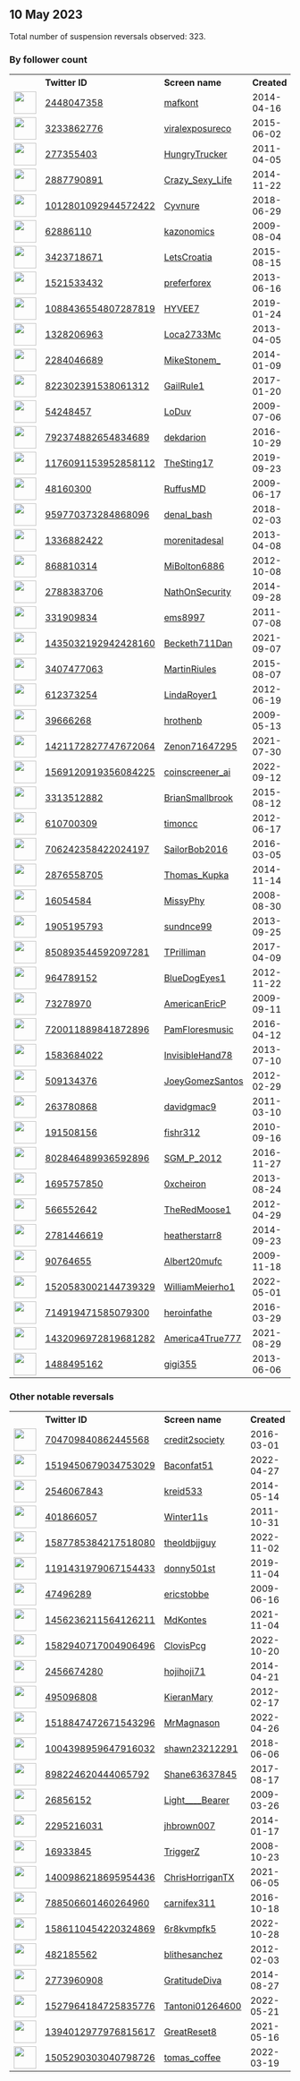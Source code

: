 
## 10 May 2023
Total number of suspension reversals observed: 323.

### By follower count
<table><tr><th></th><th align="left">Twitter ID</th><th align="left">Screen name</th>
<th align="left">Created</th><th align="left">Status</th><th align="left">Suspended</th><th align="left">Followers</th>
<tr><td><a href="https://pbs.twimg.com/profile_images/617306405767413760/VPVURmgG_normal.jpg"><img src="https://pbs.twimg.com/profile_images/617306405767413760/VPVURmgG_normal.jpg" width="40px" height="40px" align="center"/></a></td><td><a href="https://twitter.com/intent/user?user_id=2448047358">2448047358</a></td><td><a href="https://twitter.com/mafkont">mafkont</a></td><td>2014-04-16</td><td align="center"></td><td>2023-02-12</td><td>222834</td></tr>
<tr><td><a href="https://pbs.twimg.com/profile_images/1659875402393993216/S0Z_b552_normal.png"><img src="https://pbs.twimg.com/profile_images/1659875402393993216/S0Z_b552_normal.png" width="40px" height="40px" align="center"/></a></td><td><a href="https://twitter.com/intent/user?user_id=3233862776">3233862776</a></td><td><a href="https://twitter.com/viralexposureco">viralexposureco</a></td><td>2015-06-02</td><td align="center"></td><td>2023-04-13</td><td>106608</td></tr>
<tr><td><a href="https://pbs.twimg.com/profile_images/1126513880207745028/_ZDIjSpG_normal.png"><img src="https://pbs.twimg.com/profile_images/1126513880207745028/_ZDIjSpG_normal.png" width="40px" height="40px" align="center"/></a></td><td><a href="https://twitter.com/intent/user?user_id=277355403">277355403</a></td><td><a href="https://twitter.com/HungryTrucker">HungryTrucker</a></td><td>2011-04-05</td><td align="center"></td><td></td><td>100714</td></tr>
<tr><td><a href="https://pbs.twimg.com/profile_images/582598538359640064/tjIBL6TE_normal.jpg"><img src="https://pbs.twimg.com/profile_images/582598538359640064/tjIBL6TE_normal.jpg" width="40px" height="40px" align="center"/></a></td><td><a href="https://twitter.com/intent/user?user_id=2887790891">2887790891</a></td><td><a href="https://twitter.com/Crazy_Sexy_Life">Crazy_Sexy_Life</a></td><td>2014-11-22</td><td align="center"></td><td>2023-02-18</td><td>90782</td></tr>
<tr><td><a href="https://pbs.twimg.com/profile_images/1666850539781455872/edEdcsjf_normal.jpg"><img src="https://pbs.twimg.com/profile_images/1666850539781455872/edEdcsjf_normal.jpg" width="40px" height="40px" align="center"/></a></td><td><a href="https://twitter.com/intent/user?user_id=1012801092944572422">1012801092944572422</a></td><td><a href="https://twitter.com/Cyvnure">Cyvnure</a></td><td>2018-06-29</td><td align="center"></td><td></td><td>68775</td></tr>
<tr><td><a href="https://pbs.twimg.com/profile_images/1654427847203618819/lBBcCvHA_normal.jpg"><img src="https://pbs.twimg.com/profile_images/1654427847203618819/lBBcCvHA_normal.jpg" width="40px" height="40px" align="center"/></a></td><td><a href="https://twitter.com/intent/user?user_id=62886110">62886110</a></td><td><a href="https://twitter.com/kazonomics">kazonomics</a></td><td>2009-08-04</td><td align="center"></td><td></td><td>33785</td></tr>
<tr><td><a href="https://pbs.twimg.com/profile_images/632494934365442048/42LFVo6o_normal.jpg"><img src="https://pbs.twimg.com/profile_images/632494934365442048/42LFVo6o_normal.jpg" width="40px" height="40px" align="center"/></a></td><td><a href="https://twitter.com/intent/user?user_id=3423718671">3423718671</a></td><td><a href="https://twitter.com/LetsCroatia">LetsCroatia</a></td><td>2015-08-15</td><td align="center"></td><td>2023-01-07</td><td>26804</td></tr>
<tr><td><a href="https://pbs.twimg.com/profile_images/1015161384882130944/WwVQGUys_normal.jpg"><img src="https://pbs.twimg.com/profile_images/1015161384882130944/WwVQGUys_normal.jpg" width="40px" height="40px" align="center"/></a></td><td><a href="https://twitter.com/intent/user?user_id=1521533432">1521533432</a></td><td><a href="https://twitter.com/preferforex">preferforex</a></td><td>2013-06-16</td><td align="center"></td><td>2022-09-26</td><td>21332</td></tr>
<tr><td><a href="https://pbs.twimg.com/profile_images/1348756028905689096/NxObAb6r_normal.jpg"><img src="https://pbs.twimg.com/profile_images/1348756028905689096/NxObAb6r_normal.jpg" width="40px" height="40px" align="center"/></a></td><td><a href="https://twitter.com/intent/user?user_id=1088436554807287819">1088436554807287819</a></td><td><a href="https://twitter.com/HYVEE7">HYVEE7</a></td><td>2019-01-24</td><td align="center"></td><td></td><td>20437</td></tr>
<tr><td><a href="https://pbs.twimg.com/profile_images/1663521197915504646/HtilJ4FF_normal.jpg"><img src="https://pbs.twimg.com/profile_images/1663521197915504646/HtilJ4FF_normal.jpg" width="40px" height="40px" align="center"/></a></td><td><a href="https://twitter.com/intent/user?user_id=1328206963">1328206963</a></td><td><a href="https://twitter.com/Loca2733Mc">Loca2733Mc</a></td><td>2013-04-05</td><td align="center"></td><td></td><td>19801</td></tr>
<tr><td><a href="https://pbs.twimg.com/profile_images/1588143253496406017/T-Im3Ikk_normal.jpg"><img src="https://pbs.twimg.com/profile_images/1588143253496406017/T-Im3Ikk_normal.jpg" width="40px" height="40px" align="center"/></a></td><td><a href="https://twitter.com/intent/user?user_id=2284046689">2284046689</a></td><td><a href="https://twitter.com/MikeStonem_">MikeStonem_</a></td><td>2014-01-09</td><td align="center"></td><td>2022-11-22</td><td>16608</td></tr>
<tr><td><a href="https://pbs.twimg.com/profile_images/976866233520939009/u5hAywDD_normal.jpg"><img src="https://pbs.twimg.com/profile_images/976866233520939009/u5hAywDD_normal.jpg" width="40px" height="40px" align="center"/></a></td><td><a href="https://twitter.com/intent/user?user_id=822302391538061312">822302391538061312</a></td><td><a href="https://twitter.com/GailRule1">GailRule1</a></td><td>2017-01-20</td><td align="center"></td><td>2022-09-16</td><td>12452</td></tr>
<tr><td><a href="https://pbs.twimg.com/profile_images/1666197661102268417/dgMxCwGR_normal.jpg"><img src="https://pbs.twimg.com/profile_images/1666197661102268417/dgMxCwGR_normal.jpg" width="40px" height="40px" align="center"/></a></td><td><a href="https://twitter.com/intent/user?user_id=54248457">54248457</a></td><td><a href="https://twitter.com/LoDuv">LoDuv</a></td><td>2009-07-06</td><td align="center"></td><td>2023-05-09</td><td>12407</td></tr>
<tr><td><a href="https://pbs.twimg.com/profile_images/1656345452076204032/uJQ9um2G_normal.jpg"><img src="https://pbs.twimg.com/profile_images/1656345452076204032/uJQ9um2G_normal.jpg" width="40px" height="40px" align="center"/></a></td><td><a href="https://twitter.com/intent/user?user_id=792374882654834689">792374882654834689</a></td><td><a href="https://twitter.com/dekdarion">dekdarion</a></td><td>2016-10-29</td><td align="center"></td><td></td><td>12161</td></tr>
<tr><td><a href="https://pbs.twimg.com/profile_images/1656278688915128321/1iwAbtRh_normal.jpg"><img src="https://pbs.twimg.com/profile_images/1656278688915128321/1iwAbtRh_normal.jpg" width="40px" height="40px" align="center"/></a></td><td><a href="https://twitter.com/intent/user?user_id=1176091153952858112">1176091153952858112</a></td><td><a href="https://twitter.com/TheSting17">TheSting17</a></td><td>2019-09-23</td><td align="center"></td><td></td><td>11247</td></tr>
<tr><td><a href="https://pbs.twimg.com/profile_images/268003887/RN_5000_0_normal.jpg"><img src="https://pbs.twimg.com/profile_images/268003887/RN_5000_0_normal.jpg" width="40px" height="40px" align="center"/></a></td><td><a href="https://twitter.com/intent/user?user_id=48160300">48160300</a></td><td><a href="https://twitter.com/RuffusMD">RuffusMD</a></td><td>2009-06-17</td><td align="center"></td><td>2022-05-07</td><td>10876</td></tr>
<tr><td><a href="https://pbs.twimg.com/profile_images/1577946500977541122/bD703eq1_normal.jpg"><img src="https://pbs.twimg.com/profile_images/1577946500977541122/bD703eq1_normal.jpg" width="40px" height="40px" align="center"/></a></td><td><a href="https://twitter.com/intent/user?user_id=959770373284868096">959770373284868096</a></td><td><a href="https://twitter.com/denal_bash">denal_bash</a></td><td>2018-02-03</td><td align="center"></td><td>2023-02-08</td><td>9327</td></tr>
<tr><td><a href="https://pbs.twimg.com/profile_images/1551929771487121408/NXcC7QLo_normal.jpg"><img src="https://pbs.twimg.com/profile_images/1551929771487121408/NXcC7QLo_normal.jpg" width="40px" height="40px" align="center"/></a></td><td><a href="https://twitter.com/intent/user?user_id=1336882422">1336882422</a></td><td><a href="https://twitter.com/morenitadesal">morenitadesal</a></td><td>2013-04-08</td><td align="center"></td><td>2022-07-29</td><td>9107</td></tr>
<tr><td><a href="https://pbs.twimg.com/profile_images/1155288629033521153/qLjytgWP_normal.jpg"><img src="https://pbs.twimg.com/profile_images/1155288629033521153/qLjytgWP_normal.jpg" width="40px" height="40px" align="center"/></a></td><td><a href="https://twitter.com/intent/user?user_id=868810314">868810314</a></td><td><a href="https://twitter.com/MiBolton6886">MiBolton6886</a></td><td>2012-10-08</td><td align="center"></td><td></td><td>8772</td></tr>
<tr><td><a href="https://pbs.twimg.com/profile_images/1659811221821095943/sP1XYjDU_normal.jpg"><img src="https://pbs.twimg.com/profile_images/1659811221821095943/sP1XYjDU_normal.jpg" width="40px" height="40px" align="center"/></a></td><td><a href="https://twitter.com/intent/user?user_id=2788383706">2788383706</a></td><td><a href="https://twitter.com/NathOnSecurity">NathOnSecurity</a></td><td>2014-09-28</td><td align="center"></td><td>2023-02-12</td><td>8732</td></tr>
<tr><td><a href="https://pbs.twimg.com/profile_images/1300992620471050241/rp6yad6B_normal.jpg"><img src="https://pbs.twimg.com/profile_images/1300992620471050241/rp6yad6B_normal.jpg" width="40px" height="40px" align="center"/></a></td><td><a href="https://twitter.com/intent/user?user_id=331909834">331909834</a></td><td><a href="https://twitter.com/ems8997">ems8997</a></td><td>2011-07-08</td><td align="center"></td><td></td><td>8570</td></tr>
<tr><td><a href="https://pbs.twimg.com/profile_images/1555021933401427969/kRPG-Qu1_normal.jpg"><img src="https://pbs.twimg.com/profile_images/1555021933401427969/kRPG-Qu1_normal.jpg" width="40px" height="40px" align="center"/></a></td><td><a href="https://twitter.com/intent/user?user_id=1435032192942428160">1435032192942428160</a></td><td><a href="https://twitter.com/Becketh711Dan">Becketh711Dan</a></td><td>2021-09-07</td><td align="center"></td><td>2023-04-23</td><td>6046</td></tr>
<tr><td><a href="https://pbs.twimg.com/profile_images/690008571568857088/cMmsCC8J_normal.jpg"><img src="https://pbs.twimg.com/profile_images/690008571568857088/cMmsCC8J_normal.jpg" width="40px" height="40px" align="center"/></a></td><td><a href="https://twitter.com/intent/user?user_id=3407477063">3407477063</a></td><td><a href="https://twitter.com/MartinRiules">MartinRiules</a></td><td>2015-08-07</td><td align="center"></td><td>2022-10-29</td><td>5566</td></tr>
<tr><td><a href="https://pbs.twimg.com/profile_images/1658625119403802628/Mp9QQIXf_normal.jpg"><img src="https://pbs.twimg.com/profile_images/1658625119403802628/Mp9QQIXf_normal.jpg" width="40px" height="40px" align="center"/></a></td><td><a href="https://twitter.com/intent/user?user_id=612373254">612373254</a></td><td><a href="https://twitter.com/LindaRoyer1">LindaRoyer1</a></td><td>2012-06-19</td><td align="center">🚫</td><td></td><td>5209</td></tr>
<tr><td><a href="https://pbs.twimg.com/profile_images/378800000092532789/c0a576b917f947a66ae2f4955f91e93e_normal.png"><img src="https://pbs.twimg.com/profile_images/378800000092532789/c0a576b917f947a66ae2f4955f91e93e_normal.png" width="40px" height="40px" align="center"/></a></td><td><a href="https://twitter.com/intent/user?user_id=39666268">39666268</a></td><td><a href="https://twitter.com/hrothenb">hrothenb</a></td><td>2009-05-13</td><td align="center"></td><td>2022-08-17</td><td>5196</td></tr>
<tr><td><a href="https://pbs.twimg.com/profile_images/1513613052792426501/2TAw7nDU_normal.jpg"><img src="https://pbs.twimg.com/profile_images/1513613052792426501/2TAw7nDU_normal.jpg" width="40px" height="40px" align="center"/></a></td><td><a href="https://twitter.com/intent/user?user_id=1421172827747672064">1421172827747672064</a></td><td><a href="https://twitter.com/Zenon71647295">Zenon71647295</a></td><td>2021-07-30</td><td align="center"></td><td></td><td>5149</td></tr>
<tr><td><a href="https://pbs.twimg.com/profile_images/1569149292404969474/kc9UIF3C_normal.jpg"><img src="https://pbs.twimg.com/profile_images/1569149292404969474/kc9UIF3C_normal.jpg" width="40px" height="40px" align="center"/></a></td><td><a href="https://twitter.com/intent/user?user_id=1569120919356084225">1569120919356084225</a></td><td><a href="https://twitter.com/coinscreener_ai">coinscreener_ai</a></td><td>2022-09-12</td><td align="center"></td><td>2023-01-11</td><td>5091</td></tr>
<tr><td><a href="https://pbs.twimg.com/profile_images/631536940215459840/mZacwtXh_normal.jpg"><img src="https://pbs.twimg.com/profile_images/631536940215459840/mZacwtXh_normal.jpg" width="40px" height="40px" align="center"/></a></td><td><a href="https://twitter.com/intent/user?user_id=3313512882">3313512882</a></td><td><a href="https://twitter.com/BrianSmallbrook">BrianSmallbrook</a></td><td>2015-08-12</td><td align="center"></td><td>2023-04-21</td><td>5077</td></tr>
<tr><td><a href="https://pbs.twimg.com/profile_images/1033016851322859520/OrDAaspg_normal.jpg"><img src="https://pbs.twimg.com/profile_images/1033016851322859520/OrDAaspg_normal.jpg" width="40px" height="40px" align="center"/></a></td><td><a href="https://twitter.com/intent/user?user_id=610700309">610700309</a></td><td><a href="https://twitter.com/timoncc">timoncc</a></td><td>2012-06-17</td><td align="center"></td><td></td><td>4721</td></tr>
<tr><td><a href="https://pbs.twimg.com/profile_images/991134704748253184/DpFOAIyB_normal.jpg"><img src="https://pbs.twimg.com/profile_images/991134704748253184/DpFOAIyB_normal.jpg" width="40px" height="40px" align="center"/></a></td><td><a href="https://twitter.com/intent/user?user_id=706242358422024197">706242358422024197</a></td><td><a href="https://twitter.com/SailorBob2016">SailorBob2016</a></td><td>2016-03-05</td><td align="center"></td><td></td><td>4289</td></tr>
<tr><td><a href="https://pbs.twimg.com/profile_images/877408812336128000/xHVGMPpW_normal.jpg"><img src="https://pbs.twimg.com/profile_images/877408812336128000/xHVGMPpW_normal.jpg" width="40px" height="40px" align="center"/></a></td><td><a href="https://twitter.com/intent/user?user_id=2876558705">2876558705</a></td><td><a href="https://twitter.com/Thomas_Kupka">Thomas_Kupka</a></td><td>2014-11-14</td><td align="center"></td><td>2022-09-26</td><td>4266</td></tr>
<tr><td><a href="https://pbs.twimg.com/profile_images/1656339800805220352/GXUb8Qgb_normal.jpg"><img src="https://pbs.twimg.com/profile_images/1656339800805220352/GXUb8Qgb_normal.jpg" width="40px" height="40px" align="center"/></a></td><td><a href="https://twitter.com/intent/user?user_id=16054584">16054584</a></td><td><a href="https://twitter.com/MissyPhy">MissyPhy</a></td><td>2008-08-30</td><td align="center"></td><td></td><td>4265</td></tr>
<tr><td><a href="https://pbs.twimg.com/profile_images/849967419200126976/w5Oet6r1_normal.jpg"><img src="https://pbs.twimg.com/profile_images/849967419200126976/w5Oet6r1_normal.jpg" width="40px" height="40px" align="center"/></a></td><td><a href="https://twitter.com/intent/user?user_id=1905195793">1905195793</a></td><td><a href="https://twitter.com/sundnce99">sundnce99</a></td><td>2013-09-25</td><td align="center"></td><td></td><td>4077</td></tr>
<tr><td><a href="https://pbs.twimg.com/profile_images/893991117355597824/uCYuOQTh_normal.jpg"><img src="https://pbs.twimg.com/profile_images/893991117355597824/uCYuOQTh_normal.jpg" width="40px" height="40px" align="center"/></a></td><td><a href="https://twitter.com/intent/user?user_id=850893544592097281">850893544592097281</a></td><td><a href="https://twitter.com/TPrilliman">TPrilliman</a></td><td>2017-04-09</td><td align="center"></td><td></td><td>3908</td></tr>
<tr><td><a href="https://pbs.twimg.com/profile_images/1657293178108616706/5MrjXTKR_normal.jpg"><img src="https://pbs.twimg.com/profile_images/1657293178108616706/5MrjXTKR_normal.jpg" width="40px" height="40px" align="center"/></a></td><td><a href="https://twitter.com/intent/user?user_id=964789152">964789152</a></td><td><a href="https://twitter.com/BlueDogEyes1">BlueDogEyes1</a></td><td>2012-11-22</td><td align="center"></td><td>2022-08-10</td><td>3643</td></tr>
<tr><td><a href="https://pbs.twimg.com/profile_images/1304608722417840128/q2T5JwVX_normal.jpg"><img src="https://pbs.twimg.com/profile_images/1304608722417840128/q2T5JwVX_normal.jpg" width="40px" height="40px" align="center"/></a></td><td><a href="https://twitter.com/intent/user?user_id=73278970">73278970</a></td><td><a href="https://twitter.com/AmericanEricP">AmericanEricP</a></td><td>2009-09-11</td><td align="center"></td><td></td><td>3514</td></tr>
<tr><td><a href="https://pbs.twimg.com/profile_images/1302651537685176320/3ux8ax4e_normal.jpg"><img src="https://pbs.twimg.com/profile_images/1302651537685176320/3ux8ax4e_normal.jpg" width="40px" height="40px" align="center"/></a></td><td><a href="https://twitter.com/intent/user?user_id=720011889841872896">720011889841872896</a></td><td><a href="https://twitter.com/PamFloresmusic">PamFloresmusic</a></td><td>2016-04-12</td><td align="center"></td><td></td><td>3472</td></tr>
<tr><td><a href="https://pbs.twimg.com/profile_images/545287554195406849/7x1n1N1c_normal.jpeg"><img src="https://pbs.twimg.com/profile_images/545287554195406849/7x1n1N1c_normal.jpeg" width="40px" height="40px" align="center"/></a></td><td><a href="https://twitter.com/intent/user?user_id=1583684022">1583684022</a></td><td><a href="https://twitter.com/InvisibleHand78">InvisibleHand78</a></td><td>2013-07-10</td><td align="center"></td><td></td><td>3445</td></tr>
<tr><td><a href="https://pbs.twimg.com/profile_images/1653920443521290240/Cfre90K7_normal.jpg"><img src="https://pbs.twimg.com/profile_images/1653920443521290240/Cfre90K7_normal.jpg" width="40px" height="40px" align="center"/></a></td><td><a href="https://twitter.com/intent/user?user_id=509134376">509134376</a></td><td><a href="https://twitter.com/JoeyGomezSantos">JoeyGomezSantos</a></td><td>2012-02-29</td><td align="center"></td><td></td><td>3301</td></tr>
<tr><td><a href="https://pbs.twimg.com/profile_images/1647822061685944320/71t7svL3_normal.jpg"><img src="https://pbs.twimg.com/profile_images/1647822061685944320/71t7svL3_normal.jpg" width="40px" height="40px" align="center"/></a></td><td><a href="https://twitter.com/intent/user?user_id=263780868">263780868</a></td><td><a href="https://twitter.com/davidgmac9">davidgmac9</a></td><td>2011-03-10</td><td align="center"></td><td>2023-03-20</td><td>3225</td></tr>
<tr><td><a href="https://pbs.twimg.com/profile_images/1245335243/smallpic_normal.jpg"><img src="https://pbs.twimg.com/profile_images/1245335243/smallpic_normal.jpg" width="40px" height="40px" align="center"/></a></td><td><a href="https://twitter.com/intent/user?user_id=191508156">191508156</a></td><td><a href="https://twitter.com/fishr312">fishr312</a></td><td>2010-09-16</td><td align="center"></td><td></td><td>3221</td></tr>
<tr><td><a href="https://pbs.twimg.com/profile_images/804717684709527552/tzgoxPpa_normal.jpg"><img src="https://pbs.twimg.com/profile_images/804717684709527552/tzgoxPpa_normal.jpg" width="40px" height="40px" align="center"/></a></td><td><a href="https://twitter.com/intent/user?user_id=802846489936592896">802846489936592896</a></td><td><a href="https://twitter.com/SGM_P_2012">SGM_P_2012</a></td><td>2016-11-27</td><td align="center"></td><td>2022-10-29</td><td>3141</td></tr>
<tr><td><a href="https://pbs.twimg.com/profile_images/1647578522356002817/BZaJEXOh_normal.jpg"><img src="https://pbs.twimg.com/profile_images/1647578522356002817/BZaJEXOh_normal.jpg" width="40px" height="40px" align="center"/></a></td><td><a href="https://twitter.com/intent/user?user_id=1695757850">1695757850</a></td><td><a href="https://twitter.com/0xcheiron">0xcheiron</a></td><td>2013-08-24</td><td align="center"></td><td>2023-05-09</td><td>2993</td></tr>
<tr><td><a href="https://pbs.twimg.com/profile_images/1049839200051359744/jAxbjwxo_normal.jpg"><img src="https://pbs.twimg.com/profile_images/1049839200051359744/jAxbjwxo_normal.jpg" width="40px" height="40px" align="center"/></a></td><td><a href="https://twitter.com/intent/user?user_id=566552642">566552642</a></td><td><a href="https://twitter.com/TheRedMoose1">TheRedMoose1</a></td><td>2012-04-29</td><td align="center"></td><td></td><td>2785</td></tr>
<tr><td><a href="https://pbs.twimg.com/profile_images/1549472024807976960/u2eeF5EF_normal.jpg"><img src="https://pbs.twimg.com/profile_images/1549472024807976960/u2eeF5EF_normal.jpg" width="40px" height="40px" align="center"/></a></td><td><a href="https://twitter.com/intent/user?user_id=2781446619">2781446619</a></td><td><a href="https://twitter.com/heatherstarr8">heatherstarr8</a></td><td>2014-09-23</td><td align="center"></td><td>2022-08-17</td><td>2594</td></tr>
<tr><td><a href="https://pbs.twimg.com/profile_images/1658996341299634179/Bn6FyfrF_normal.jpg"><img src="https://pbs.twimg.com/profile_images/1658996341299634179/Bn6FyfrF_normal.jpg" width="40px" height="40px" align="center"/></a></td><td><a href="https://twitter.com/intent/user?user_id=90764655">90764655</a></td><td><a href="https://twitter.com/Albert20mufc">Albert20mufc</a></td><td>2009-11-18</td><td align="center"></td><td></td><td>2586</td></tr>
<tr><td><a href="https://pbs.twimg.com/profile_images/1570253133611413509/D7W4zKaY_normal.jpg"><img src="https://pbs.twimg.com/profile_images/1570253133611413509/D7W4zKaY_normal.jpg" width="40px" height="40px" align="center"/></a></td><td><a href="https://twitter.com/intent/user?user_id=1520583002144739329">1520583002144739329</a></td><td><a href="https://twitter.com/WilliamMeierho1">WilliamMeierho1</a></td><td>2022-05-01</td><td align="center"></td><td>2022-12-19</td><td>2565</td></tr>
<tr><td><a href="https://pbs.twimg.com/profile_images/1660182678564380673/rpk49ABv_normal.jpg"><img src="https://pbs.twimg.com/profile_images/1660182678564380673/rpk49ABv_normal.jpg" width="40px" height="40px" align="center"/></a></td><td><a href="https://twitter.com/intent/user?user_id=714919471585079300">714919471585079300</a></td><td><a href="https://twitter.com/heroinfathe">heroinfathe</a></td><td>2016-03-29</td><td align="center">👋</td><td></td><td>2547</td></tr>
<tr><td><a href="https://pbs.twimg.com/profile_images/1439483567877156864/_kfwNSF8_normal.jpg"><img src="https://pbs.twimg.com/profile_images/1439483567877156864/_kfwNSF8_normal.jpg" width="40px" height="40px" align="center"/></a></td><td><a href="https://twitter.com/intent/user?user_id=1432096972819681282">1432096972819681282</a></td><td><a href="https://twitter.com/America4True777">America4True777</a></td><td>2021-08-29</td><td align="center"></td><td>2022-04-30</td><td>2381</td></tr>
<tr><td><a href="https://pbs.twimg.com/profile_images/809270652569956352/7pCbw-Go_normal.jpg"><img src="https://pbs.twimg.com/profile_images/809270652569956352/7pCbw-Go_normal.jpg" width="40px" height="40px" align="center"/></a></td><td><a href="https://twitter.com/intent/user?user_id=1488495162">1488495162</a></td><td><a href="https://twitter.com/gigi355">gigi355</a></td><td>2013-06-06</td><td align="center"></td><td></td><td>2287</td></tr>
</table>

### Other notable reversals
<table><tr><th></th><th align="left">Twitter ID</th><th align="left">Screen name</th>
<th align="left">Created</th><th align="left">Status</th><th align="left">Suspended</th><th align="left">Followers</th>
<tr><td><a href="https://pbs.twimg.com/profile_images/1522958838055542789/HbBvVVeL_normal.jpg"><img src="https://pbs.twimg.com/profile_images/1522958838055542789/HbBvVVeL_normal.jpg" width="40px" height="40px" align="center"/></a></td><td><a href="https://twitter.com/intent/user?user_id=704709840862445568">704709840862445568</a></td><td><a href="https://twitter.com/credit2society">credit2society</a></td><td>2016-03-01</td><td align="center"></td><td>2023-01-22</td><td>90</td></tr>
<tr><td><a href="https://pbs.twimg.com/profile_images/1525088759687131138/GfnOu8-P_normal.jpg"><img src="https://pbs.twimg.com/profile_images/1525088759687131138/GfnOu8-P_normal.jpg" width="40px" height="40px" align="center"/></a></td><td><a href="https://twitter.com/intent/user?user_id=1519450679034753029">1519450679034753029</a></td><td><a href="https://twitter.com/Baconfat51">Baconfat51</a></td><td>2022-04-27</td><td align="center"></td><td>2022-12-16</td><td>244</td></tr>
<tr><td><a href="https://pbs.twimg.com/profile_images/1601239883162361857/TaajMGu4_normal.jpg"><img src="https://pbs.twimg.com/profile_images/1601239883162361857/TaajMGu4_normal.jpg" width="40px" height="40px" align="center"/></a></td><td><a href="https://twitter.com/intent/user?user_id=2546067843">2546067843</a></td><td><a href="https://twitter.com/kreid533">kreid533</a></td><td>2014-05-14</td><td align="center"></td><td>2022-12-13</td><td>228</td></tr>
<tr><td><a href="https://pbs.twimg.com/profile_images/1636970755773661184/PI6v-1vi_normal.jpg"><img src="https://pbs.twimg.com/profile_images/1636970755773661184/PI6v-1vi_normal.jpg" width="40px" height="40px" align="center"/></a></td><td><a href="https://twitter.com/intent/user?user_id=401866057">401866057</a></td><td><a href="https://twitter.com/Winter11s">Winter11s</a></td><td>2011-10-31</td><td align="center"></td><td>2023-03-19</td><td>1121</td></tr>
<tr><td><a href="https://pbs.twimg.com/profile_images/1598875230637887489/bwq2uGqO_normal.jpg"><img src="https://pbs.twimg.com/profile_images/1598875230637887489/bwq2uGqO_normal.jpg" width="40px" height="40px" align="center"/></a></td><td><a href="https://twitter.com/intent/user?user_id=1587785384217518080">1587785384217518080</a></td><td><a href="https://twitter.com/theoldbjjguy">theoldbjjguy</a></td><td>2022-11-02</td><td align="center"></td><td>2022-12-09</td><td>26</td></tr>
<tr><td><a href="https://pbs.twimg.com/profile_images/1573743894579257348/xJMnyrPp_normal.jpg"><img src="https://pbs.twimg.com/profile_images/1573743894579257348/xJMnyrPp_normal.jpg" width="40px" height="40px" align="center"/></a></td><td><a href="https://twitter.com/intent/user?user_id=1191431979067154433">1191431979067154433</a></td><td><a href="https://twitter.com/donny501st">donny501st</a></td><td>2019-11-04</td><td align="center">🔒</td><td>2022-10-30</td><td>133</td></tr>
<tr><td><a href="https://pbs.twimg.com/profile_images/3516777419/918f719242c9d7a5fe36d3b33d81a565_normal.jpeg"><img src="https://pbs.twimg.com/profile_images/3516777419/918f719242c9d7a5fe36d3b33d81a565_normal.jpeg" width="40px" height="40px" align="center"/></a></td><td><a href="https://twitter.com/intent/user?user_id=47496289">47496289</a></td><td><a href="https://twitter.com/ericstobbe">ericstobbe</a></td><td>2009-06-16</td><td align="center">🔒</td><td>2023-01-28</td><td>12</td></tr>
<tr><td><a href="https://pbs.twimg.com/profile_images/1583213661430202374/byH7Jihw_normal.jpg"><img src="https://pbs.twimg.com/profile_images/1583213661430202374/byH7Jihw_normal.jpg" width="40px" height="40px" align="center"/></a></td><td><a href="https://twitter.com/intent/user?user_id=1456236211564126211">1456236211564126211</a></td><td><a href="https://twitter.com/MdKontes">MdKontes</a></td><td>2021-11-04</td><td align="center">👋</td><td>2023-01-03</td><td>40</td></tr>
<tr><td><a href="https://pbs.twimg.com/profile_images/1588002083185098753/HN5Z3ojv_normal.jpg"><img src="https://pbs.twimg.com/profile_images/1588002083185098753/HN5Z3ojv_normal.jpg" width="40px" height="40px" align="center"/></a></td><td><a href="https://twitter.com/intent/user?user_id=1582940717004906496">1582940717004906496</a></td><td><a href="https://twitter.com/ClovisPcg">ClovisPcg</a></td><td>2022-10-20</td><td align="center"></td><td>2022-12-16</td><td>57</td></tr>
<tr><td><a href="https://pbs.twimg.com/profile_images/1263616107761541120/HXoVA9Of_normal.jpg"><img src="https://pbs.twimg.com/profile_images/1263616107761541120/HXoVA9Of_normal.jpg" width="40px" height="40px" align="center"/></a></td><td><a href="https://twitter.com/intent/user?user_id=2456674280">2456674280</a></td><td><a href="https://twitter.com/hojihoji71">hojihoji71</a></td><td>2014-04-21</td><td align="center"></td><td>2022-09-10</td><td>248</td></tr>
<tr><td><a href="https://pbs.twimg.com/profile_images/986996237764300801/TLV5hHDM_normal.jpg"><img src="https://pbs.twimg.com/profile_images/986996237764300801/TLV5hHDM_normal.jpg" width="40px" height="40px" align="center"/></a></td><td><a href="https://twitter.com/intent/user?user_id=495096808">495096808</a></td><td><a href="https://twitter.com/KieranMary">KieranMary</a></td><td>2012-02-17</td><td align="center">🔒</td><td>2023-05-07</td><td>9</td></tr>
<tr><td><a href="https://pbs.twimg.com/profile_images/1664223264011321345/nBTCcWVd_normal.jpg"><img src="https://pbs.twimg.com/profile_images/1664223264011321345/nBTCcWVd_normal.jpg" width="40px" height="40px" align="center"/></a></td><td><a href="https://twitter.com/intent/user?user_id=1518847472671543296">1518847472671543296</a></td><td><a href="https://twitter.com/MrMagnason">MrMagnason</a></td><td>2022-04-26</td><td align="center"></td><td>2022-12-21</td><td>14</td></tr>
<tr><td><a href="https://pbs.twimg.com/profile_images/1664359418954170376/ncU1N6KZ_normal.jpg"><img src="https://pbs.twimg.com/profile_images/1664359418954170376/ncU1N6KZ_normal.jpg" width="40px" height="40px" align="center"/></a></td><td><a href="https://twitter.com/intent/user?user_id=1004398959647916032">1004398959647916032</a></td><td><a href="https://twitter.com/shawn23212291">shawn23212291</a></td><td>2018-06-06</td><td align="center"></td><td>2023-05-09</td><td>705</td></tr>
<tr><td><a href="https://pbs.twimg.com/profile_images/995126352587165696/hrXY8eY8_normal.jpg"><img src="https://pbs.twimg.com/profile_images/995126352587165696/hrXY8eY8_normal.jpg" width="40px" height="40px" align="center"/></a></td><td><a href="https://twitter.com/intent/user?user_id=898224620444065792">898224620444065792</a></td><td><a href="https://twitter.com/Shane63637845">Shane63637845</a></td><td>2017-08-17</td><td align="center">🚫</td><td>2022-12-13</td><td>372</td></tr>
<tr><td><a href="https://pbs.twimg.com/profile_images/1665088227416342531/uGSonpg1_normal.jpg"><img src="https://pbs.twimg.com/profile_images/1665088227416342531/uGSonpg1_normal.jpg" width="40px" height="40px" align="center"/></a></td><td><a href="https://twitter.com/intent/user?user_id=26856152">26856152</a></td><td><a href="https://twitter.com/Light____Bearer">Light____Bearer</a></td><td>2009-03-26</td><td align="center"></td><td>2022-12-11</td><td>152</td></tr>
<tr><td><a href="https://pbs.twimg.com/profile_images/1548766289589673985/DwbaOqPw_normal.jpg"><img src="https://pbs.twimg.com/profile_images/1548766289589673985/DwbaOqPw_normal.jpg" width="40px" height="40px" align="center"/></a></td><td><a href="https://twitter.com/intent/user?user_id=2295216031">2295216031</a></td><td><a href="https://twitter.com/jhbrown007">jhbrown007</a></td><td>2014-01-17</td><td align="center"></td><td>2023-04-19</td><td>341</td></tr>
<tr><td><a href="https://abs.twimg.com/sticky/default_profile_images/default_profile_normal.png"><img src="https://abs.twimg.com/sticky/default_profile_images/default_profile_normal.png" width="40px" height="40px" align="center"/></a></td><td><a href="https://twitter.com/intent/user?user_id=16933845">16933845</a></td><td><a href="https://twitter.com/TriggerZ">TriggerZ</a></td><td>2008-10-23</td><td align="center"></td><td>2023-04-08</td><td>6</td></tr>
<tr><td><a href="https://pbs.twimg.com/profile_images/1555953079861788674/HvzStGk4_normal.jpg"><img src="https://pbs.twimg.com/profile_images/1555953079861788674/HvzStGk4_normal.jpg" width="40px" height="40px" align="center"/></a></td><td><a href="https://twitter.com/intent/user?user_id=1400986218695954436">1400986218695954436</a></td><td><a href="https://twitter.com/ChrisHorriganTX">ChrisHorriganTX</a></td><td>2021-06-05</td><td align="center">🔒</td><td>2022-10-30</td><td>55</td></tr>
<tr><td><a href="https://pbs.twimg.com/profile_images/1664474039597801473/Df7dt17Q_normal.jpg"><img src="https://pbs.twimg.com/profile_images/1664474039597801473/Df7dt17Q_normal.jpg" width="40px" height="40px" align="center"/></a></td><td><a href="https://twitter.com/intent/user?user_id=788506601460264960">788506601460264960</a></td><td><a href="https://twitter.com/carnifex311">carnifex311</a></td><td>2016-10-18</td><td align="center"></td><td>2023-05-06</td><td>102</td></tr>
<tr><td><a href="https://pbs.twimg.com/profile_images/1586346400610123778/PZpIX_sK_normal.jpg"><img src="https://pbs.twimg.com/profile_images/1586346400610123778/PZpIX_sK_normal.jpg" width="40px" height="40px" align="center"/></a></td><td><a href="https://twitter.com/intent/user?user_id=1586110454220324869">1586110454220324869</a></td><td><a href="https://twitter.com/6r8kvmpfk5">6r8kvmpfk5</a></td><td>2022-10-28</td><td align="center"></td><td>2022-12-17</td><td>34</td></tr>
<tr><td><a href="https://pbs.twimg.com/profile_images/1192208382091874304/GNC4zz-E_normal.jpg"><img src="https://pbs.twimg.com/profile_images/1192208382091874304/GNC4zz-E_normal.jpg" width="40px" height="40px" align="center"/></a></td><td><a href="https://twitter.com/intent/user?user_id=482185562">482185562</a></td><td><a href="https://twitter.com/blithesanchez">blithesanchez</a></td><td>2012-02-03</td><td align="center">🔒</td><td>2023-04-21</td><td>16</td></tr>
<tr><td><a href="https://pbs.twimg.com/profile_images/1346350870645137409/MFwcvMXi_normal.jpg"><img src="https://pbs.twimg.com/profile_images/1346350870645137409/MFwcvMXi_normal.jpg" width="40px" height="40px" align="center"/></a></td><td><a href="https://twitter.com/intent/user?user_id=2773960908">2773960908</a></td><td><a href="https://twitter.com/GratitudeDiva">GratitudeDiva</a></td><td>2014-08-27</td><td align="center"></td><td>2022-10-29</td><td>1142</td></tr>
<tr><td><a href="https://pbs.twimg.com/profile_images/1527964751984476160/QlFE1aMI_normal.jpg"><img src="https://pbs.twimg.com/profile_images/1527964751984476160/QlFE1aMI_normal.jpg" width="40px" height="40px" align="center"/></a></td><td><a href="https://twitter.com/intent/user?user_id=1527964184725835776">1527964184725835776</a></td><td><a href="https://twitter.com/Tantoni01264600">Tantoni01264600</a></td><td>2022-05-21</td><td align="center"></td><td>2023-02-20</td><td>49</td></tr>
<tr><td><a href="https://pbs.twimg.com/profile_images/1561739832027762689/2okVvnVy_normal.jpg"><img src="https://pbs.twimg.com/profile_images/1561739832027762689/2okVvnVy_normal.jpg" width="40px" height="40px" align="center"/></a></td><td><a href="https://twitter.com/intent/user?user_id=1394012977976815617">1394012977976815617</a></td><td><a href="https://twitter.com/GreatReset8">GreatReset8</a></td><td>2021-05-16</td><td align="center"></td><td>2022-12-20</td><td>224</td></tr>
<tr><td><a href="https://pbs.twimg.com/profile_images/1505292681836208134/Sk8GuSGV_normal.jpg"><img src="https://pbs.twimg.com/profile_images/1505292681836208134/Sk8GuSGV_normal.jpg" width="40px" height="40px" align="center"/></a></td><td><a href="https://twitter.com/intent/user?user_id=1505290303040798726">1505290303040798726</a></td><td><a href="https://twitter.com/tomas_coffee">tomas_coffee</a></td><td>2022-03-19</td><td align="center"></td><td>2022-09-16</td><td>959</td></tr>
</table>

